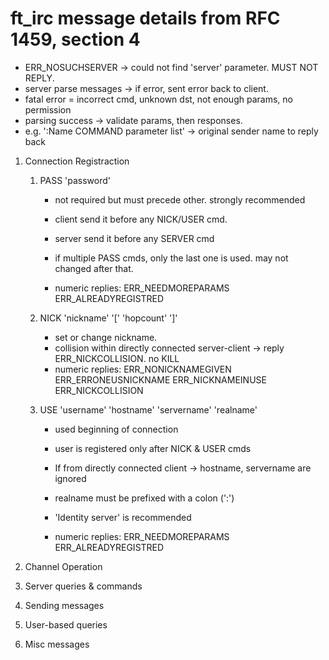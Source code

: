 # ft_irc message details from RFC 1459, section 4

- ERR_NOSUCHSERVER -> could not find 'server' parameter. MUST NOT REPLY.
- server parse messages -> if error, sent error back to client.
- fatal error = incorrect cmd, unknown dst, not enough params, no permission
- parsing success -> validate params, then responses.
- e.g. ':Name COMMAND parameter list' -> original sender name to reply back

1. Connection Registraction
    1. PASS 'password'
        - not required but must precede other. strongly recommended
        - client send it before any NICK/USER cmd.
        - server send it before any SERVER cmd
        - if multiple PASS cmds, only the last one is used. may not changed after that.

        - numeric replies: ERR_NEEDMOREPARAMS ERR_ALREADYREGISTRED

    2. NICK 'nickname' '[' 'hopcount' ']'
        - set or change nickname.
        - collision within directly connected server-client -> reply ERR_NICKCOLLISION. no KILL
        <!-- - hopcount = how far away from its home server. local connection -> 0          -->
        <!-- - hopcount is used by server only. from client -> ignore                       -->
        <!-- - nickname collision -> all instances of that NICK are removed. KILL them all. -->
        <!-- - collision while trying to change nickname -> old nickname are also removed   -->

        - numeric replies: ERR_NONICKNAMEGIVEN ERR_ERRONEUSNICKNAME ERR_NICKNAMEINUSE ERR_NICKCOLLISION

	3. USE 'username' 'hostname' 'servername' 'realname'
		- used beginning of connection
		- user is registered only after NICK & USER cmds
		- If from directly connected client -> hostname, servername are ignored
		- realname must be prefixed with a colon (':')
		- 'Identity server' is recommended

        - numeric replies: ERR_NEEDMOREPARAMS ERR_ALREADYREGISTRED

2. Channel Operation
3. Server queries & commands
4. Sending messages
5. User-based queries
6. Misc messages
